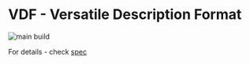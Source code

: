 # VDF - Versatile Description Format

![main build](https://github.com/Godhart/vdf/actions/workflows/python-app.yml/badge.svg)

For details - check [spec](https://github.com/Godhart/vdf/blob/main/spec/vdf_specification.md)

